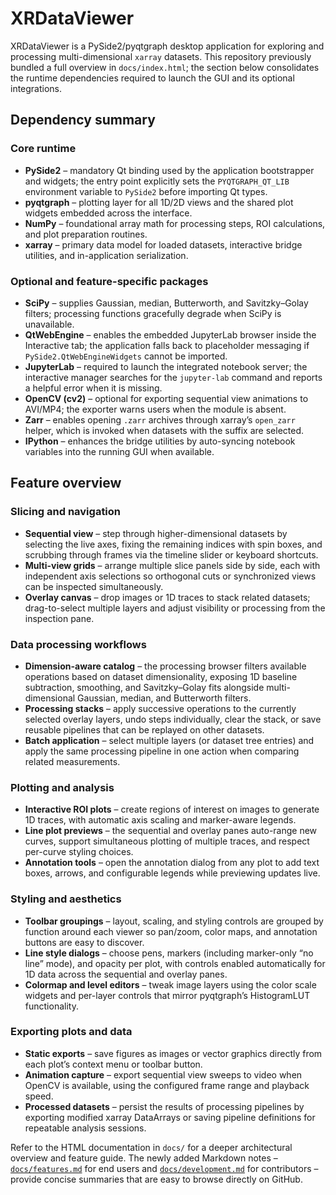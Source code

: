 # XRDataViewer

XRDataViewer is a PySide2/pyqtgraph desktop application for exploring and processing multi-dimensional `xarray` datasets. This repository previously bundled a full overview in `docs/index.html`; the section below consolidates the runtime dependencies required to launch the GUI and its optional integrations.

## Dependency summary

### Core runtime
- **PySide2** – mandatory Qt binding used by the application bootstrapper and widgets; the entry point explicitly sets the `PYQTGRAPH_QT_LIB` environment variable to `PySide2` before importing Qt types.
- **pyqtgraph** – plotting layer for all 1D/2D views and the shared plot widgets embedded across the interface.
- **NumPy** – foundational array math for processing steps, ROI calculations, and plot preparation routines.
- **xarray** – primary data model for loaded datasets, interactive bridge utilities, and in-application serialization.

### Optional and feature-specific packages
- **SciPy** – supplies Gaussian, median, Butterworth, and Savitzky–Golay filters; processing functions gracefully degrade when SciPy is unavailable.
- **QtWebEngine** – enables the embedded JupyterLab browser inside the Interactive tab; the application falls back to placeholder messaging if `PySide2.QtWebEngineWidgets` cannot be imported.
- **JupyterLab** – required to launch the integrated notebook server; the interactive manager searches for the `jupyter-lab` command and reports a helpful error when it is missing.
- **OpenCV (cv2)** – optional for exporting sequential view animations to AVI/MP4; the exporter warns users when the module is absent.
- **Zarr** – enables opening `.zarr` archives through xarray’s `open_zarr` helper, which is invoked when datasets with the suffix are selected.
- **IPython** – enhances the bridge utilities by auto-syncing notebook variables into the running GUI when available.

## Feature overview

### Slicing and navigation
- **Sequential view** – step through higher-dimensional datasets by selecting the live axes, fixing the remaining indices with spin boxes, and scrubbing through frames via the timeline slider or keyboard shortcuts.
- **Multi-view grids** – arrange multiple slice panels side by side, each with independent axis selections so orthogonal cuts or synchronized views can be inspected simultaneously.
- **Overlay canvas** – drop images or 1D traces to stack related datasets; drag-to-select multiple layers and adjust visibility or processing from the inspection pane.

### Data processing workflows
- **Dimension-aware catalog** – the processing browser filters available operations based on dataset dimensionality, exposing 1D baseline subtraction, smoothing, and Savitzky–Golay fits alongside multi-dimensional Gaussian, median, and Butterworth filters.
- **Processing stacks** – apply successive operations to the currently selected overlay layers, undo steps individually, clear the stack, or save reusable pipelines that can be replayed on other datasets.
- **Batch application** – select multiple layers (or dataset tree entries) and apply the same processing pipeline in one action when comparing related measurements.

### Plotting and analysis
- **Interactive ROI plots** – create regions of interest on images to generate 1D traces, with automatic axis scaling and marker-aware legends.
- **Line plot previews** – the sequential and overlay panes auto-range new curves, support simultaneous plotting of multiple traces, and respect per-curve styling choices.
- **Annotation tools** – open the annotation dialog from any plot to add text boxes, arrows, and configurable legends while previewing updates live.

### Styling and aesthetics
- **Toolbar groupings** – layout, scaling, and styling controls are grouped by function around each viewer so pan/zoom, color maps, and annotation buttons are easy to discover.
- **Line style dialogs** – choose pens, markers (including marker-only “no line” mode), and opacity per plot, with controls enabled automatically for 1D data across the sequential and overlay panes.
- **Colormap and level editors** – tweak image layers using the color scale widgets and per-layer controls that mirror pyqtgraph’s HistogramLUT functionality.

### Exporting plots and data
- **Static exports** – save figures as images or vector graphics directly from each plot’s context menu or toolbar button.
- **Animation capture** – export sequential view sweeps to video when OpenCV is available, using the configured frame range and playback speed.
- **Processed datasets** – persist the results of processing pipelines by exporting modified xarray DataArrays or saving pipeline definitions for repeatable analysis sessions.

Refer to the HTML documentation in `docs/` for a deeper architectural overview and feature guide.  The newly added Markdown notes – [`docs/features.md`](docs/features.md) for end users and [`docs/development.md`](docs/development.md) for contributors – provide concise summaries that are easy to browse directly on GitHub.
